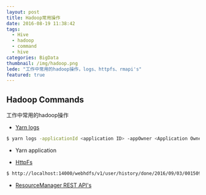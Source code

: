 ```yaml
---
layout: post
title: Hadoop常用操作
date: 2016-08-19 11:38:42
tags: 
  - Hive
  - hadoop
  - command
  - hive
categories: BigData
thumbnail: /img/hadoop.png
lede: "工作中常用的hadoop操作，logs、httpfs、rmapi's"
featured: true
---
```


## Hadoop Commands

工作中常用的hadoop操作

* [Yarn logs](http://hortonworks.com/blog/simplifying-user-logs-management-and-access-in-yarn/)
<!-- more -->
```bash 
$ yarn logs -applicationId <application ID> -appOwner <Application Owner> -containerId <Container ID> -nodeAddress <Node Address>   
```

* Yarn application  

* [HttpFs](https://hadoop.apache.org/docs/r2.4.1/hadoop-hdfs-httpfs/index.html)  
```bash 
$ http://localhost:14000/webhdfs/v1/user/history/done/2016/09/03/001509/job_1466675370769_1509892_conf.xml?op=open&user.name=hadoop 
```

* [ResourceManager REST API's](https://hadoop.apache.org/docs/r2.4.1/hadoop-yarn/hadoop-yarn-site/ResourceManagerRest.html)





